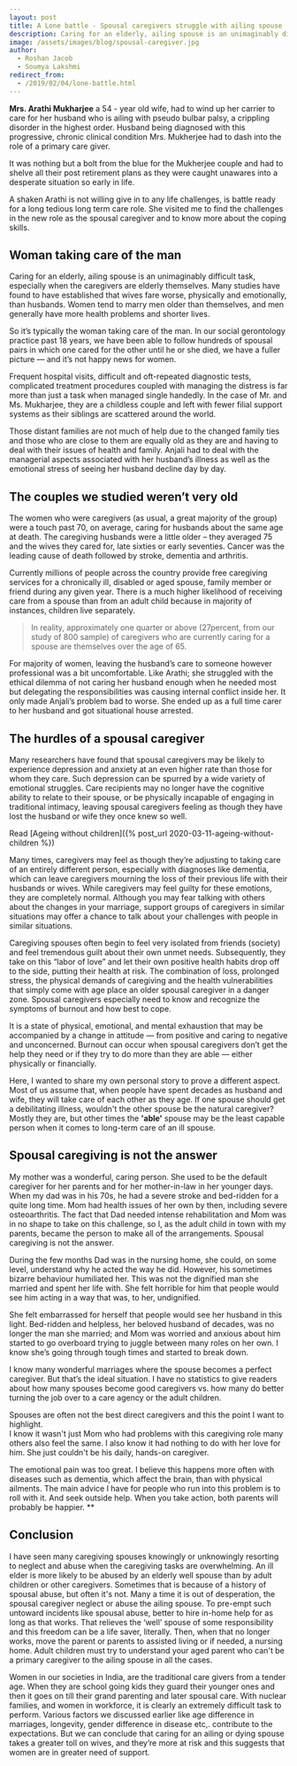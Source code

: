 ```yaml
---
layout: post
title: A Lone battle - Spousal caregivers struggle with ailing spouse
description: Caring for an elderly, ailing spouse is an unimaginably difficult task, especially when the caregivers are elderly themselves.
image: /assets/images/blog/spousal-caregiver.jpg
author:
  - Roshan Jacob
  - Soumya Lakshmi
redirect_from: 
  - /2019/02/04/lone-battle.html
---
```


**Mrs. Arathi Mukharjee** a 54 - year old wife, had to wind up her carrier to care for her husband who is ailing with pseudo bulbar palsy, a crippling disorder in the highest order. Husband being diagnosed with this progressive, chronic clinical condition Mrs. Mukherjee had to dash into the role of a primary care giver.

It was nothing but a bolt from the blue for the Mukherjee couple and had to shelve all their post retirement plans as they were caught unawares into a desperate situation so early in life.

A shaken Arathi is not willing give in to any life challenges, is battle ready for a long tedious long term care role. She visited me to find the challenges in the new role as the spousal caregiver and to know more about the coping skills.

## Woman taking care of the man

Caring for an elderly, ailing spouse is an unimaginably difficult task, especially when the caregivers are elderly themselves. Many studies have found to have established that wives fare worse, physically and emotionally, than husbands. Women tend to marry men older than themselves, and men generally have more health problems and shorter lives.

So it’s typically the woman taking care of the man. In our social gerontology practice past 18 years, we have been able to follow hundreds of spousal pairs in which one cared for the other until he or she died, we have a fuller picture — and it’s not happy news for women.

Frequent hospital visits, difficult and oft-repeated diagnostic tests, complicated treatment procedures coupled with managing the distress is far more than just a task when managed single handedly. In the case of Mr. and Ms. Mukharjee, they are a childless couple and left with fewer filial support systems as their siblings are scattered around the world.

Those distant families are not much of help due to the changed family ties and those who are close to them are equally old as they are and having to deal with their issues of health and family. Anjali had to deal with the managerial aspects associated with her husband’s illness as well as the emotional stress of seeing her husband decline day by day.

## The couples we studied weren’t very old

The women who were caregivers (as usual, a great majority of the group) were a touch past 70, on average, caring for husbands about the same age at death. The caregiving husbands were a little older – they averaged 75 and the wives they cared for, late sixties or early seventies. Cancer was the leading cause of death followed by stroke, dementia and arthritis.

Currently millions of people across the country provide free caregiving services for a chronically ill, disabled or aged spouse, family member or friend during any given year. There is a much higher likelihood of receiving care from a spouse than from an adult child because in majority of instances, children live separately.

> In reality, approximately one quarter or above (27percent, from our study of 800 sample) of caregivers who are currently caring for a spouse are themselves over the age of 65.

For majority of women, leaving the husband’s care to someone however professional was a bit uncomfortable. Like Arathi; she struggled with the ethical dilemma of not caring her husband enough when he needed most but delegating the responsibilities was causing internal conflict inside her. It only made Anjali’s problem bad to worse. She ended up as a full time carer to her husband and got situational house arrested.

## The hurdles of a spousal caregiver

Many researchers have found that spousal caregivers may be likely to experience depression and anxiety at an even higher rate than those for whom they care. Such depression can be spurred by a wide variety of emotional struggles. Care recipients may no longer have the cognitive ability to relate to their spouse, or be physically incapable of engaging in traditional intimacy, leaving spousal caregivers feeling as though they have lost the husband or wife they once knew so well.

Read [Ageing without children]({% post_url 2020-03-11-ageing-without-children %})

Many times, caregivers may feel as though they’re adjusting to taking care of an entirely different person, especially with diagnoses like dementia, which can leave caregivers mourning the loss of their previous life with their husbands or wives. While caregivers may feel guilty for these emotions, they are completely normal. Although you may fear talking with others about the changes in your marriage, support groups of caregivers in similar situations may offer a chance to talk about your challenges with people in similar situations.

Caregiving spouses often begin to feel very isolated from friends (society) and feel tremendous guilt about their own unmet needs. Subsequently, they take on this “labor of love” and let their own positive health habits drop off to the side, putting their health at risk. The combination of loss, prolonged stress, the physical demands of caregiving and the health vulnerabilities that simply come with age place an older spousal caregiver in a danger zone. Spousal caregivers especially need to know and recognize the symptoms of burnout and how best to cope.

It is a state of physical, emotional, and mental exhaustion that may be accompanied by a change in attitude — from positive and caring to negative and unconcerned. Burnout can occur when spousal caregivers don’t get the help they need or if they try to do more than they are able — either physically or financially.

Here, I wanted to share my own personal story to prove a different aspect. Most of us assume that, when people have spent decades as husband and wife, they will take care of each other as they age. If one spouse should get a debilitating illness, wouldn't the other spouse be the natural caregiver? Mostly they are, but other times the **'able'** spouse may be the least capable person when it comes to long-term care of an ill spouse.

## Spousal caregiving is not the answer

My mother was a wonderful, caring person. She used to be the default caregiver for her parents and for her mother-in-law in her younger days. When my dad was in his 70s, he had a severe stroke and bed-ridden for a quite long time. Mom had health issues of her own by then, including severe osteoarthritis. The fact that Dad needed intense rehabilitation and Mom was in no shape to take on this challenge, so I, as the adult child in town with my parents, became the person to make all of the arrangements. Spousal caregiving is not the answer.

During the few months Dad was in the nursing home, she could, on some level, understand why he acted the way he did. However, his sometimes bizarre behaviour humiliated her. This was not the dignified man she married and spent her life with. She felt horrible for him that people would see him acting in a way that was, to her, undignified.

She felt embarrassed for herself that people would see her husband in this light. Bed-ridden and helpless, her beloved husband of decades, was no longer the man she married; and Mom was worried and anxious about him started to go overboard trying to juggle between many roles on her own. I know she’s going through tough times and started to break down.

I know many wonderful marriages where the spouse becomes a perfect caregiver. But that’s the ideal situation. I have no statistics to give readers about how many spouses become good caregivers vs. how many do better turning the job over to a care agency or the adult children.

Spouses are often not the best direct caregivers and this the point I want to highlight.  
I know it wasn't just Mom who had problems with this caregiving role many others also feel the same. I also know it had nothing to do with her love for him. She just couldn't be his daily, hands-on caregiver.

The emotional pain was too great. I believe this happens more often with diseases such as dementia, which affect the brain, than with physical ailments. The main advice I have for people who run into this problem is to roll with it. And seek outside help. When you take action, both parents will probably be happier.
\*\*

## Conclusion

I have seen many caregiving spouses knowingly or unknowingly resorting to neglect and abuse when the caregiving tasks are overwhelming. An ill elder is more likely to be abused by an elderly well spouse than by adult children or other caregivers. Sometimes that is because of a history of spousal abuse, but often it's not. Many a time it is out of desperation, the spousal caregiver neglect or abuse the ailing spouse. To pre-empt such untoward incidents like spousal abuse, better to hire in-home help for as long as that works. That relieves the ‘well’ spouse of some responsibility and this freedom can be a life saver, literally. Then, when that no longer works, move the parent or parents to assisted living or if needed, a nursing home. Adult children must try to understand your aged parent who can't be a primary caregiver to the ailing spouse in all the cases.

Women in our societies in India, are the traditional care givers from a tender age. When they are school going kids they guard their younger ones and then it goes on till their grand parenting and later spousal care. With nuclear families, and women in workforce, it is clearly an extremely difficult task to perform. Various factors we discussed earlier like age difference in marriages, longevity, gender difference in disease etc,. contribute to the expectations. But we can conclude that caring for an ailing or dying spouse takes a greater toll on wives, and they’re more at risk and this suggests that women are in greater need of support.
